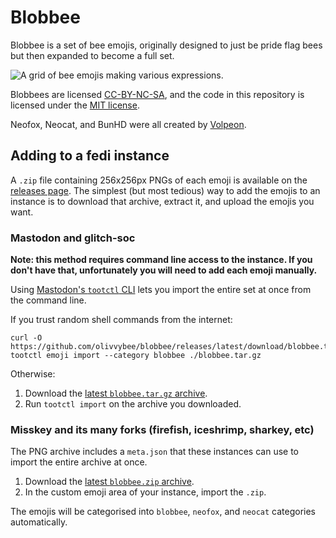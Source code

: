 # Blobbee

Blobbee is a set of bee emojis, originally designed to just be pride flag bees
but then expanded to become a full set.

![A grid of bee emojis making various expressions.](https://github.com/olivvybee/blobbee/releases/latest/download/preview.png)

Blobbees are licensed
[CC-BY-NC-SA](https://creativecommons.org/licenses/by-nc-sa/4.0/), and the code
in this repository is licensed under the
[MIT license](https://opensource.org/license/mit).

Neofox, Neocat, and BunHD were all created by
[Volpeon](https://volpeon.ink/emojis/).

## Adding to a fedi instance

A `.zip` file containing 256x256px PNGs of each emoji is available on the
[releases page](https://github.com/olivvybee/blobbee/releases/latest). The
simplest (but most tedious) way to add the emojis to an instance is to download
that archive, extract it, and upload the emojis you want.

### Mastodon and glitch-soc

**Note: this method requires command line access to the instance. If you don't
have that, unfortunately you will need to add each emoji manually.**

Using
[Mastodon's `tootctl` CLI](https://docs.joinmastodon.org/admin/tootctl/#emoji-import)
lets you import the entire set at once from the command line.

If you trust random shell commands from the internet:

```
curl -O https://github.com/olivvybee/blobbee/releases/latest/download/blobbee.tar.gz
tootctl emoji import --category blobbee ./blobbee.tar.gz
```

Otherwise:

1. Download the
   [latest `blobbee.tar.gz` archive](https://github.com/olivvybee/blobbee/releases/latest).
2. Run `tootctl import` on the archive you downloaded.

### Misskey and its many forks (firefish, iceshrimp, sharkey, etc)

The PNG archive includes a `meta.json` that these instances can use to import
the entire archive at once.

1. Download the
   [latest `blobbee.zip` archive](https://github.com/olivvybee/blobbee/releases/latest).
2. In the custom emoji area of your instance, import the `.zip`.

The emojis will be categorised into `blobbee`, `neofox`, and `neocat` categories
automatically.
